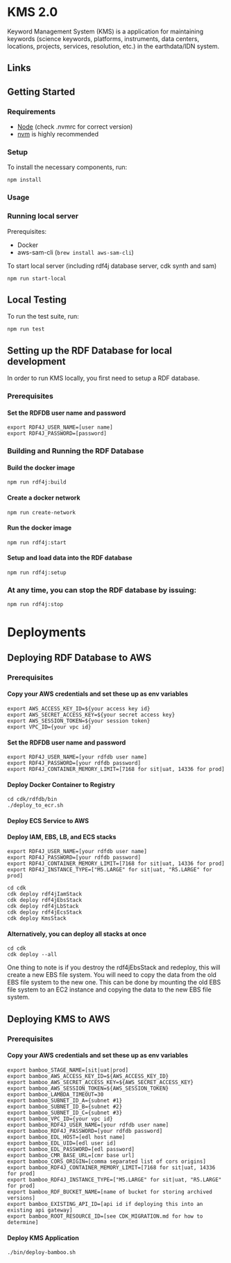 # KMS 2.0

Keyword Management System (KMS) is a application for maintaining keywords (science keywords, platforms, instruments, data centers, locations, projects, services, resolution, etc.) in the earthdata/IDN system.

## Links

## Getting Started

### Requirements

- [Node](https://nodejs.org/) (check .nvmrc for correct version)
- [nvm](https://github.com/nvm-sh/nvm) is highly recommended

### Setup

To install the necessary components, run:

```
npm install
```

### Usage

### Running local server

Prerequisites:
- Docker
- aws-sam-cli (`brew install aws-sam-cli`)

To start local server (including rdf4j database server, cdk synth and sam)
```
npm run start-local
```

## Local Testing

To run the test suite, run:

```
npm run test
```
## Setting up the RDF Database for local development
In order to run KMS locally, you first need to setup a RDF database.
### Prerequisites
#### Set the RDFDB user name and password
```
export RDF4J_USER_NAME=[user name]
export RDF4J_PASSWORD=[password]
```
### Building and Running the RDF Database
#### Build the docker image
```
npm run rdf4j:build
```
#### Create a docker network
```
npm run create-network
```
#### Run the docker image
```
npm run rdf4j:start
```
#### Setup and load data into the RDF database
```
npm run rdf4j:setup
```

### At any time, you can stop the RDF database by issuing:
```
npm run rdf4j:stop
```

# Deployments
## Deploying RDF Database to AWS
### Prerequisites
#### Copy your AWS credentials and set these up as env variables
```
export AWS_ACCESS_KEY_ID=${your access key id}
export AWS_SECRET_ACCESS_KEY=${your secret access key}
export AWS_SESSION_TOKEN=${your session token}
export VPC_ID={your vpc id}
```
#### Set the RDFDB user name and password
```
export RDF4J_USER_NAME=[your rdfdb user name]
export RDF4J_PASSWORD=[your rdfdb password]
export RDF4J_CONTAINER_MEMORY_LIMIT=[7168 for sit|uat, 14336 for prod]
```

#### Deploy Docker Container to Registry
```
cd cdk/rdfdb/bin
./deploy_to_ecr.sh
```

#### Deploy ECS Service to AWS
#### Deploy IAM, EBS, LB, and ECS stacks
```
export RDF4J_USER_NAME=[your rdfdb user name]
export RDF4J_PASSWORD=[your rdfdb password]
export RDF4J_CONTAINER_MEMORY_LIMIT=[7168 for sit|uat, 14336 for prod]
export RDF4J_INSTANCE_TYPE=["M5.LARGE" for sit|uat, "R5.LARGE" for prod]

cd cdk
cdk deploy rdf4jIamStack
cdk deploy rdf4jEbsStack
cdk deploy rdf4jLbStack
cdk deploy rdf4jEcsStack
cdk deploy KmsStack
```
#### Alternatively, you can deploy all stacks at once
```
cd cdk
cdk deploy --all
```
One thing to note is if you destroy the rdf4jEbsStack and redeploy, this will create a new EBS file system.  You will need to copy the data from the old EBS file system to the new one.  This can be done by mounting the old EBS file system to an EC2 instance and copying the data to the new EBS file system.

## Deploying KMS to AWS
### Prerequisites
#### Copy your AWS credentials and set these up as env variables
```
export bamboo_STAGE_NAME=[sit|uat|prod]
export bamboo_AWS_ACCESS_KEY_ID=${AWS_ACCESS_KEY_ID}
export bamboo_AWS_SECRET_ACCESS_KEY=${AWS_SECRET_ACCESS_KEY}
export bamboo_AWS_SESSION_TOKEN=${AWS_SESSION_TOKEN}
export bamboo_LAMBDA_TIMEOUT=30
export bamboo_SUBNET_ID_A={subnet #1}
export bamboo_SUBNET_ID_B={subnet #2}
export bamboo_SUBNET_ID_C={subnet #3}
export bamboo_VPC_ID={your vpc id}
export bamboo_RDF4J_USER_NAME=[your rdfdb user name]
export bamboo_RDF4J_PASSWORD=[your rdfdb password]
export bamboo_EDL_HOST=[edl host name]
export bamboo_EDL_UID=[edl user id]
export bamboo_EDL_PASSWORD=[edl password]
export bamboo_CMR_BASE_URL=[cmr base url]
export bamboo_CORS_ORIGIN=[comma separated list of cors origins]
export bamboo_RDF4J_CONTAINER_MEMORY_LIMIT=[7168 for sit|uat, 14336 for prod]
export bamboo_RDF4J_INSTANCE_TYPE=["M5.LARGE" for sit|uat, "R5.LARGE" for prod]
export bamboo_RDF_BUCKET_NAME=[name of bucket for storing archived versions]
export bamboo_EXISTING_API_ID=[api id if deploying this into an existing api gateway]
export bamboo_ROOT_RESOURCE_ID=[see CDK_MIGRATION.md for how to determine]
```
#### Deploy KMS Application
```
./bin/deploy-bamboo.sh
```

